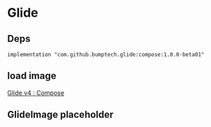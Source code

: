 # Glide
## Deps
```
implementation "com.github.bumptech.glide:compose:1.0.0-beta01"
```
## load image
[Glide v4 : Compose](https://bumptech.github.io/glide/int/compose.html)

## GlideImage placeholder
